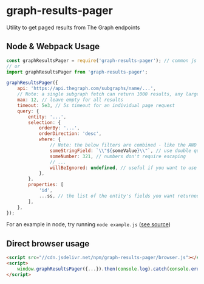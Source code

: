 # graph-results-pager

Utility to get paged results from The Graph endpoints

## Node & Webpack Usage

```javascript
const graphResultsPager = require('graph-results-pager'); // common js
// or
import graphResultsPager from 'graph-results-pager';

graphResultsPager({
	api: 'https://api.thegraph.com/subgraphs/name/...',
	// Note: a single subgraph fetch can return 1000 results, any larger numbers will trigger multiple fetches
	max: 12, // leave empty for all results
	timeout: 5e3, // 5s timeout for an individual page request
	query: {
		entity: '...',
		selection: {
			orderBy: '...',
			orderDirection: 'desc',
			where: {
				// Note: the below filters are combined - like the AND operater in an SQL WHERE clause
				someStringField: `\\"${someValue}\\"`, // use double quotes for strings / bytes / addresses
				someNumber: 321, // numbers don't require escaping
				// ...
				willBeIgnored: undefined, // useful if you want to use the ternary operator for inline checks
			},
		},
		properties: [
			'id',
			...ss, // the list of the entity's fields you want returned
		],
	},
});
```

For an example in node, try running `node example.js` ([see source](./example.js))

## Direct browser usage

```html
<script src="//cdn.jsdelivr.net/npm/graph-results-pager/browser.js"></script>
<script>
	window.graphResultsPager({...}).then(console.log).catch(console.error)
</script>
```
